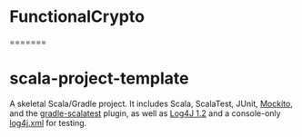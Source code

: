 # FunctionalCrypto
=======
# scala-project-template

A skeletal Scala/Gradle project. It includes Scala, ScalaTest, JUnit, [Mockito](http://mockito.org/), and the [gradle-scalatest](https://github.com/maiflai/gradle-scalatest) plugin, as well as [Log4J 1.2](http://wiki.apache.org/logging/log4j1) and a console-only [log4j.xml](src/test/resources/log4j.xml) for testing. 

